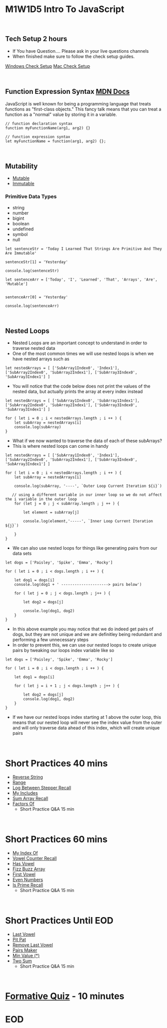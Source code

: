 # M1W1D5 Intro To JavaScript
<br/>

## Tech Setup 2 hours
- If You have Question.... Please ask in your live questions channels
- When finished make sure to follow the check setup guides.

[Windows Check Setup](https://open.appacademy.io/learn/js-py---pt-jul-2023-online/week-1---intro-to-javascript/tech-setup-check---wsl2-ubuntu)
[Mac Check Setup](https://open.appacademy.io/learn/js-py---pt-jul-2023-online/week-1---intro-to-javascript/tech-setup-check---mac)


<br/>

## Function Expression Syntax [MDN Docs](https://developer.mozilla.org/en-US/docs/Glossary/First-class_Function)
JavaScript is well known for being a programming language that treats functions as "first-class objects." This fancy talk means that you can treat a function as a "normal" value by storing it in a variable.

```
// function declaration syntax
function myFunctionName(arg1, arg2) {}

// function expression syntax
let myFunctionName = function(arg1, arg2) {};

```
<br/>

## Mutability
- [Mutable](https://developer.mozilla.org/en-US/docs/Glossary/Mutable)
- [Immutable](https://developer.mozilla.org/en-US/docs/Glossary/Immutable)

### Primitive Data Types
- string
- number
- bigint
- boolean
- undefined
- symbol
- null

```
let sentenceStr = 'Today I Learned That Strings Are Primitive And They Are Immutable'

sentenceStr[1] = 'Yesterday'

console.log(sentenceStr)

let sentenceArr = ['Today', 'I', 'Learned', 'That', 'Arrays', 'Are', 'Mutable']


sentenceArr[0] = 'Yesterday'

console.log(sentenceArr)

```
<br/>

## Nested Loops
- Nested Loops are an important concept to understand in order to traverse nested data
- One of the most common times we will use nested loops is when we have nested arrays such as

```
let nestedArrays = [ ['SubArray1Index0', 'Index1'], ['SubArray2Index0', 'SubArray2Index1'], ['SubArray3Index0', 'SubArray3Index1'] ]

```
- You will notice that the code below does not print the values of the nested data, but actually prints the array at every index instead
```
let nestedArrays = [ ['SubArray1Index0', 'SubArray1Index1'], ['SubArray2Index0', 'SubArray2Index1'], ['SubArray3Index0', 'SubArray3Index1'] ]

for ( let i = 0 ; i < nestedArrays.length ; i ++ ) {
	let subArray = nestedArrays[i]
    console.log(subArray)
}

```
- What if we now wanted to traverse the data of each of these subArrays?
- This is where nested loops can come in handy

```
let nestedArrays = [ ['SubArray1Index0', 'Index1'], ['SubArray2Index0', 'SubArray2Index1'], ['SubArray3Index0', 'SubArray3Index1'] ]

for ( let i = 0 ; i < nestedArrays.length ; i ++ ) {
	let subArray = nestedArrays[i]

    console.log(subArray, '----', `Outer Loop Current Iteration ${i}`)

   // using a different variable in our inner loop so we do not affect the i variable in the outer loop
    for (let j = 0 ; j < subArray.length ; j ++ ) {

    	let element = subArray[j]

        console.log(element,'-----', `Inner Loop Current Iteration ${j}`)

    }
}

```
- We can also use nested loops for things like generating pairs from our data sets

```
let dogs = ['Paisley', 'Spike', 'Emma', 'Rocky']

for ( let i = 0 ; i < dogs.length ; i ++ ) {

  	let dog1 = dogs[i]
    console.log(dog1 + ' ---------------------> pairs below')

    for ( let j = 0 ; j < dogs.length ; j++ ) {

        let dog2 = dogs[j]

        console.log(dog1, dog2)
    }
}

```
- In this above example you may notice that we do indeed get pairs of dogs, but they are not unique and we are definitley being redundant and performing a few unnecessary steps
- In order to prevent this, we can use our nested loops to create unique pairs by tweaking our loops index variable like so

```
let dogs = ['Paisley', 'Spike', 'Emma', 'Rocky']

for ( let i = 0 ; i < dogs.length ; i ++ ) {

  	let dog1 = dogs[i]

    for ( let j = i + 1 ; j < dogs.length ; j++ ) {

        let dog2 = dogs[j]
        console.log(dog1, dog2)
    }
}

```
- If we have our nested loops index starting at 1 above the outer loop, this means that our nested loop will never see the index value from the outer and will only traverse data ahead of this index, which will create unique pairs
<br/>


# Short Practices 40 mins
- [Reverse String](https://open.appacademy.io/learn/js-py---pt-jul-2023-online/week-1---intro-to-javascript/reverse-string)
- [Range](https://open.appacademy.io/learn/js-py---pt-jul-2023-online/week-1---intro-to-javascript/range)
- [Log Between Stepper Recall](https://open.appacademy.io/learn/js-py---pt-jul-2023-online/week-1---intro-to-javascript/log-between-stepper-recall)
- [My Includes](https://open.appacademy.io/learn/js-py---pt-jul-2023-online/week-1---intro-to-javascript/my-includes)
- [Sum Array Recall](https://open.appacademy.io/learn/js-py---pt-jul-2023-online/week-1---intro-to-javascript/sum-array-recall)
- [Factors Of](https://open.appacademy.io/learn/js-py---pt-jul-2023-online/week-1---intro-to-javascript/factors-of)
    - Short Practice Q&A 15 min
<br/>

# Short Practices 60 mins
- [My Index Of](https://open.appacademy.io/learn/js-py---pt-jul-2023-online/week-1---intro-to-javascript/my-index-of)
- [Vowel Counter Recall](https://open.appacademy.io/learn/js-py---pt-jul-2023-online/week-1---intro-to-javascript/vowel-counter-recall)
- [Has Vowel](https://open.appacademy.io/learn/js-py---pt-jul-2023-online/week-1---intro-to-javascript/has-vowel)
- [Fizz Buzz Array](https://open.appacademy.io/learn/js-py---pt-jul-2023-online/week-1---intro-to-javascript/fizz-buzz-array)
- [First Vowel](https://open.appacademy.io/learn/js-py---pt-jul-2023-online/week-1---intro-to-javascript/first-vowel)
- [Even Numbers](https://open.appacademy.io/learn/js-py---pt-jul-2023-online/week-1---intro-to-javascript/even-numbersl)
- [Is Prime Recall](https://open.appacademy.io/learn/js-py---pt-jul-2023-online/week-1---intro-to-javascript/is-prime-recall)
    - Short Practice Q&A 15 min

<br/>

# Short Practices Until EOD
- [Last Vowel](https://open.appacademy.io/learn/js-py---pt-jul-2023-online/week-1---intro-to-javascript/last-vowel)
- [Pit Pat](https://open.appacademy.io/learn/js-py---pt-jul-2023-online/week-1---intro-to-javascript/pit-pat)
- [Remove Last Vowel](https://open.appacademy.io/learn/js-py---pt-jul-2023-online/week-1---intro-to-javascript/remove-last-vowel)
- [Pairs Maker](https://open.appacademy.io/learn/js-py---pt-jul-2023-online/week-1---intro-to-javascript/pairs-maker)
- [Min Value (*)](https://open.appacademy.io/learn/js-py---pt-jul-2023-online/week-1---intro-to-javascript/min-value----)
- [Two Sum](https://open.appacademy.io/learn/js-py---pt-jul-2023-online/week-1---intro-to-javascript/two-sum)
    - Short Practice Q&A 15 min

<br/>


# [Formative Quiz](https://open.appacademy.io/learn/js-py---pt-jul-2023-online/week-1---intro-to-javascript/formative-quiz--repeat----saturday) - 10 minutes

# EOD
